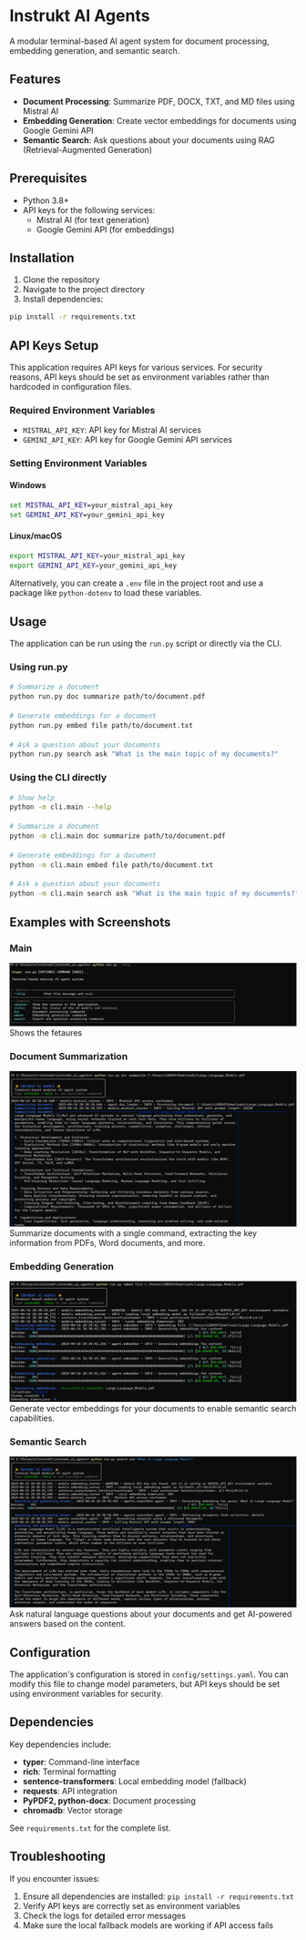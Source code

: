 # Instrukt AI Agents

A modular terminal-based AI agent system for document processing, embedding generation, and semantic search.

## Features

- **Document Processing**: Summarize PDF, DOCX, TXT, and MD files using Mistral AI
- **Embedding Generation**: Create vector embeddings for documents using Google Gemini API
- **Semantic Search**: Ask questions about your documents using RAG (Retrieval-Augmented Generation)

## Prerequisites

- Python 3.8+
- API keys for the following services:
  - Mistral AI (for text generation)
  - Google Gemini API (for embeddings)

## Installation

1. Clone the repository
2. Navigate to the project directory
3. Install dependencies:

```bash
pip install -r requirements.txt
```

## API Keys Setup

This application requires API keys for various services. For security reasons, API keys should be set as environment variables rather than hardcoded in configuration files.

### Required Environment Variables

- `MISTRAL_API_KEY`: API key for Mistral AI services
- `GEMINI_API_KEY`: API key for Google Gemini API services

### Setting Environment Variables

#### Windows
```cmd
set MISTRAL_API_KEY=your_mistral_api_key
set GEMINI_API_KEY=your_gemini_api_key
```

#### Linux/macOS
```bash
export MISTRAL_API_KEY=your_mistral_api_key
export GEMINI_API_KEY=your_gemini_api_key
```

Alternatively, you can create a `.env` file in the project root and use a package like `python-dotenv` to load these variables.

## Usage

The application can be run using the `run.py` script or directly via the CLI.

### Using run.py

```bash
# Summarize a document
python run.py doc summarize path/to/document.pdf

# Generate embeddings for a document
python run.py embed file path/to/document.txt

# Ask a question about your documents
python run.py search ask "What is the main topic of my documents?"
```

### Using the CLI directly

```bash
# Show help
python -m cli.main --help

# Summarize a document
python -m cli.main doc summarize path/to/document.pdf

# Generate embeddings for a document
python -m cli.main embed file path/to/document.txt

# Ask a question about your documents
python -m cli.main search ask "What is the main topic of my documents?"
```

## Examples with Screenshots

### Main
![Main](screenshots/help.png)
Shows the fetaures 

### Document Summarization
![Document Summarization](screenshots/summarize.png)
Summarize documents with a single command, extracting the key information from PDFs, Word documents, and more.

### Embedding Generation
![Embedding Generation](screenshots/embedding.png)
Generate vector embeddings for your documents to enable semantic search capabilities.

### Semantic Search
![Semantic Search](screenshots/search.png)
Ask natural language questions about your documents and get AI-powered answers based on the content.

## Configuration

The application's configuration is stored in `config/settings.yaml`. You can modify this file to change model parameters, but API keys should be set using environment variables for security.

## Dependencies

Key dependencies include:

- **typer**: Command-line interface
- **rich**: Terminal formatting
- **sentence-transformers**: Local embedding model (fallback)
- **requests**: API integration
- **PyPDF2, python-docx**: Document processing
- **chromadb**: Vector storage

See `requirements.txt` for the complete list.

## Troubleshooting

If you encounter issues:

1. Ensure all dependencies are installed: `pip install -r requirements.txt`
2. Verify API keys are correctly set as environment variables
3. Check the logs for detailed error messages
4. Make sure the local fallback models are working if API access fails
